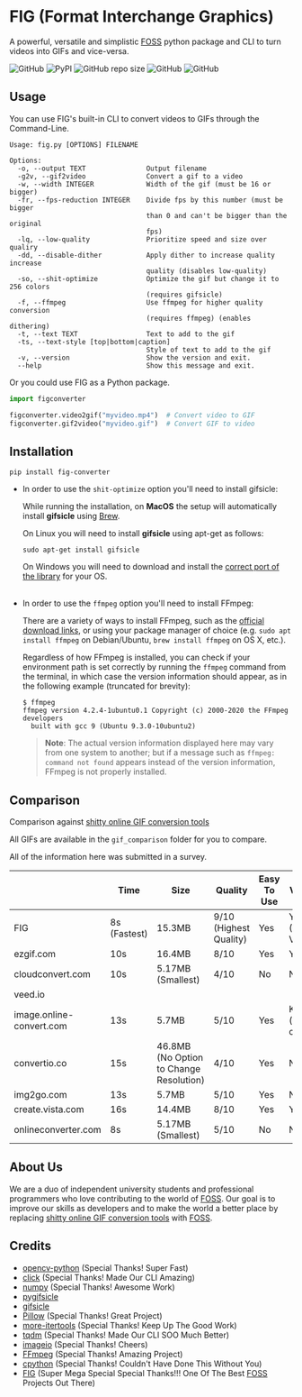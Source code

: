 # FIG (Format Interchange Graphics)
A powerful, versatile and simplistic [FOSS](https://en.wikipedia.org/wiki/Free_and_open-source_software) python package and CLI to turn videos into GIFs and vice-versa.

![GitHub](https://img.shields.io/github/license/dropletOrg/FIG)
![PyPI](https://img.shields.io/pypi/v/fig-converter)
![GitHub repo size](https://img.shields.io/github/repo-size/dropletOrg/FIG)
![GitHub](https://img.shields.io/badge/-WORKING_2019!!!-97CA00?logo=Checkmarx&logoColor=white)
![GitHub](https://img.shields.io/badge/-NOT_CLICKBAIT!!!-cc3300?logo=radar&logoColor=white)

## Usage
You can use FIG's built-in CLI to convert videos to GIFs through the Command-Line.

```
Usage: fig.py [OPTIONS] FILENAME

Options:
  -o, --output TEXT               Output filename
  -g2v, --gif2video               Convert a gif to a video
  -w, --width INTEGER             Width of the gif (must be 16 or bigger)
  -fr, --fps-reduction INTEGER    Divide fps by this number (must be bigger
                                  than 0 and can't be bigger than the original
                                  fps)
  -lq, --low-quality              Prioritize speed and size over qualiry
  -dd, --disable-dither           Apply dither to increase quality increase
                                  quality (disables low-quality)
  -so, --shit-optimize            Optimize the gif but change it to 256 colors
                                  (requires gifsicle)
  -f, --ffmpeg                    Use ffmpeg for higher quality conversion
                                  (requires ffmpeg) (enables dithering)
  -t, --text TEXT                 Text to add to the gif
  -ts, --text-style [top|bottom|caption]
                                  Style of text to add to the gif
  -v, --version                   Show the version and exit.
  --help                          Show this message and exit.
```
Or you could use FIG as a Python package.

```python
import figconverter

figconverter.video2gif("myvideo.mp4")  # Convert video to GIF
figconverter.gif2video("myvideo.gif")  # Convert GIF to video
```

## Installation
```shell
pip install fig-converter
```
 - In order to use the ``shit-optimize`` option you'll need to install gifsicle:

    While running the installation, on **MacOS** the setup will automatically install **gifsicle** using [Brew](https://brew.sh/).
    
    On Linux you will need to install **gifsicle** using apt-get as follows:
    ```shell
    sudo apt-get install gifsicle
    ```
    On Windows you will need to download and install the [correct port of the library](https://eternallybored.org/misc/gifsicle/) for your OS.
    <br><br>
 - In order to use the ``ffmpeg`` option you'll need to install FFmpeg:
    
    There are a variety of ways to install FFmpeg, such as the [official download links](https://ffmpeg.org/download.html), or using your package manager of choice (e.g. `sudo apt install ffmpeg` on Debian/Ubuntu, `brew install ffmpeg` on OS X, etc.).

    Regardless of how FFmpeg is installed, you can check if your environment path is set correctly by running the `ffmpeg` command from the terminal, in which case the version information should appear, as in the following example (truncated for brevity):
    
    ```
    $ ffmpeg
    ffmpeg version 4.2.4-1ubuntu0.1 Copyright (c) 2000-2020 the FFmpeg developers
      built with gcc 9 (Ubuntu 9.3.0-10ubuntu2)
    ```
    
    > **Note**: The actual version information displayed here may vary from one system to another; but if a message such as `ffmpeg: command not found` appears instead of the version information, FFmpeg is not properly installed.
 
## Comparison
Comparison against [shitty online GIF conversion tools](https://www.onlineconverter.com/)

All GIFs are available in the ``gif_comparison`` folder for you to compare.

All of the information here was submitted in a survey.

|                          | Time         | Size                                     | Quality                | Easy To Use | Versatile             | Ads | Worked            |
|--------------------------|--------------|------------------------------------------|------------------------|-------------|-----------------------|-----|-------------------|
| FIG                      | 8s (Fastest) | 15.3MB                                   | 9/10 (Highest Quality) | Yes         | Yes (Most Versatile)  | 0   | Yes (Most Worked) |
| ezgif.com                | 10s          | 16.4MB                                   | 8/10                   | Yes         | Yes                   | 4   | Yes               |
| cloudconvert.com         | 10s          | 5.17MB (Smallest)                        | 4/10                   | No          | No                    | 0   | Yes               |
| veed.io                  |              |                                          |                        |             |                       | 0   | No                |
| image.online-convert.com | 13s          | 5.7MB                                    | 5/10                   | Yes         | Kinda (no FPS option) | 3   | Yes               |
| convertio.co             | 15s          | 46.8MB  (No Option to Change Resolution) | 4/10                   | Yes         | No                    | 2   | Yes               |
| img2go.com               | 13s          | 5.7MB                                    | 5/10                   | Yes         | No                    | 2   | Yes               |
| create.vista.com         | 16s          | 14.4MB                                   | 8/10                   | Yes         | Yes                   | 0   | Yes               |
| onlineconverter.com      | 8s           | 5.17MB (Smallest)                        | 5/10                   | No          | No                    | 3   | Yes               |  

## About Us
We are a duo of independent university students and professional programmers who love contributing to the world of [FOSS](https://en.wikipedia.org/wiki/Free_and_open-source_software). 
Our goal is to improve our skills as developers and to make the world a better place by replacing [shitty online GIF conversion tools](https://www.onlineconverter.com/) with [FOSS](https://en.wikipedia.org/wiki/Free_and_open-source_software).

## Credits
- [opencv-python](https://github.com/opencv/opencv-python) (Special Thanks! Super Fast)
- [click](https://github.com/pallets/click) (Special Thanks! Made Our CLI Amazing)
- [numpy](https://github.com/numpy/numpy) (Special Thanks! Awesome Work)
- [pygifsicle](https://github.com/LucaCappelletti94/pygifsicle)
- [gifsicle](https://github.com/kohler/gifsicle)
- [Pillow](https://github.com/python-pillow/Pillow) (Special Thanks! Great Project)
- [more-itertools](https://github.com/more-itertools/more-itertools) (Special Thanks! Keep Up The Good Work)
- [tqdm](https://github.com/tqdm/tqdm) (Special Thanks! Made Our CLI SOO Much Better)
- [imageio](https://github.com/imageio/imageio) (Special Thanks! Cheers)
- [FFmpeg](https://github.com/FFmpeg/FFmpeg) (Special Thanks! Amazing Project)
- [cpython](https://github.com/python/cpython) (Special Thanks! Couldn't Have Done This Without You)
- [FIG](https://github.com/dropletOrg/FIG) (Super Mega Special Special Thanks!!! One Of The Best [FOSS](https://en.wikipedia.org/wiki/Free_and_open-source_software) Projects Out There)
  
